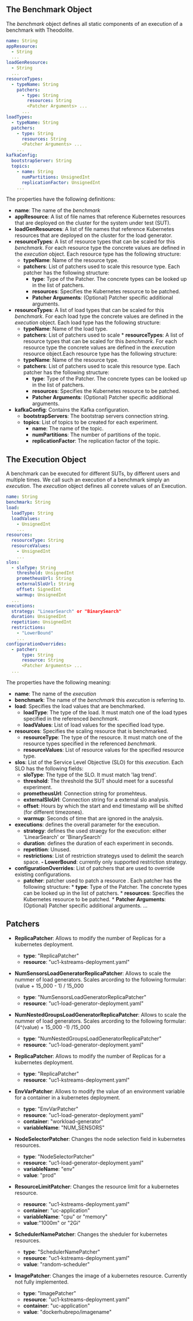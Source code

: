 ## The Benchmark Object

The *benchmark* object defines all static components of an execution of a benchmark with Theodolite.

```yaml
name: String
appResource:
  - String
  ...
loadGenResource:
  - String
  ...
resourceTypes:
  - typeName: String
    patchers:
      - type: String
        resources: String
        <Patcher Arguments> ...
      ...
loadTypes:
  - typeName: String
  patchers:
    - type: String
      resources: String
      <Patcher Arguments> ...
    ...
kafkaConfig:
  bootstrapServer: String
  topics:
    - name: String
      numPartitions: UnsignedInt
      replicationFactor: UnsignedInt
    ...
```

The properties have the following definitions:

* **name**: The name of the *benchmark*
* **appResource**: A list of file names that reference Kubernetes resources that are deployed on the cluster for the system under test (SUT).
* **loadGenResources**: A list of file names that reference Kubernetes resources that are deployed on the cluster for the load generator.
* **resourceTypes**: A list of resource types that can be scaled for this *benchmark*. For each resource type the concrete values are defined in the *execution* object. Each resource type has the following structure:
    * **typeName**: Name of the resource type.
    * **patchers**: List of patchers used to scale this resource type. Each patcher has the following structure:
        * **type**: Type of the Patcher. The concrete types can be looked up in the list of patchers. 
        * **resources**: Specifies the Kubernetes resource to be patched.
        * **Patcher Arguments**: (Optional) Patcher specific additional arguments.
* **resourceTypes**: A list of load types that can be scaled for this *benchmark*. For each load type the concrete values are defined in the *execution* object. Each load type has the following structure:
    * **typeName**: Name of the load type.
    * **patchers**: List of patchers used to scale * **resourceTypes**: A list of resource types that can be scaled for this *benchmark*. For each resource type the concrete values are defined in the *execution* resource object.Each resource type has the following structure:
    * **typeName**: Name of the resource type.
    * **patchers**: List of patchers used to scale this resource type. Each patcher has the following structure:
        * **type**: Type of the Patcher. The concrete types can be looked up in the list of patchers. 
        * **resources**: Specifies the Kubernetes resource to be patched.
        * **Patcher Arguments**: (Optional) Patcher specific additional arguments.
* **kafkaConfig**: Contains the Kafka configuration.
    * **bootstrapServers**: The bootstrap servers connection string.
    * **topics**: List of topics to be created for each experiment.
        * **name**: The name of the topic.
        * **numPartitions**: The number of partitions of the topic.
        * **replicationFactor**: The replication factor of the topic.
    

## The Execution Object

A benchmark can be executed for different SUTs, by different users and multiple times. We call such an execution of a benchmark simply an *execution*. The *execution* object defines all conrete values of an Execution.


```yaml
name: String
benchmark: String
load:
  loadType: String
  loadValues:
    - UnsignedInt
    ...
resources:
  resourceType: String
  resourceValues:
    - UnsignedInt
    ...
slos:
  - sloType: String
    threshold: UnsignedInt
    prometheusUrl: String
    externalSloUrl: String
    offset: SignedInt
    warmup: UnsignedInt
  ...
executions:
  strategy: "LinearSearch" or "BinarySearch"
  duration: UnsignedInt
  repetition: UnsignedInt
  restrictions:
    - "LowerBound"
    ...
configurationOverrides:
  - patcher:
      type: String
      resource: String
      <Patcher Arguments> ...
  ...
```

The properties have the following meaning:

* **name**: The name of the *execution*
* **benchmark**: The name of the *benchmark* this *execution* is referring to.
* **load**: Specifies the load values that are benchmarked.
  * **loadType**: The type of the load. It must match one of the load types specified in the referenced *benchmark*.
  * **loadValues**: List of load values for the specified load type.
* **resources**: Specifies the scaling resource that is benchmarked.
  * **resourceType**: The type of the resource. It must match one of the resource types specified in the referenced *benchmark*.
  * **resourceValues**: List of resource values for the specified resource type.
* **slos**: List of the Service Level Objective (SLO) for this *execution*. Each SLO has the following fields:
  * **sloType**: The type of the SLO. It must match 'lag trend'.
  * **threshold**: The threshold the SUT should meet for a sucessful experiment.
  * **prometheusUrl**: Connection string for promehteus.
  * **externalSloUrl**: Connection string for a external slo analysis.
  * **offset**: Hours by which the start and end timestamp will be shifted (for different timezones).
  * **warmup**: Seconds of time that are ignored in the analysis.
* **executions**: defines the overall parameter for the execution.
  * **strategy**: defines the used straegy for the execution: either 'LinearSearch' or 'BinarySearch'
  * **duration**: defines the duration of each experiment in seconds.
  * **repetition**: Unused.
  * **restrictions**: List of restriction strategys used to delimit the search space.
    **- LowerBound**: currently only supported restriction strategy.
* **configurationOverrides**: List of patchers that are used to override existing configurations.
  * **patcher**: patcher used to patch a resource . Each patcher has the following structure:
        * **type**: Type of the Patcher. The concrete types can be looked up in the list of patchers. 
        * **resources**: Specifies the Kubernetes resource to be patched.
        * **Patcher Arguments**: (Optional) Patcher specific additional arguments.
  ...

## Patchers

* **ReplicaPatcher**: Allows to modify the number of Replicas for a kubernetes deployment.
  * **type**: "ReplicaPatcher"
  * **resource**: "uc1-kstreams-deployment.yaml"

* **NumSensorsLoadGeneratorReplicaPatcher**: Allows to scale the nummer of load generators. Scales arcording to the following formular: (value + 15_000 - 1) / 15_000
  * **type**: "NumSensorsLoadGeneratorReplicaPatcher"
  * **resource**: "uc1-load-generator-deployment.yaml"

* **NumNestedGroupsLoadGeneratorReplicaPatcher**: Allows to scale the nummer of load generators. Scales arcording to the following formular: (4^(value) + 15_000 -1) /15_000
  * **type**: "NumNestedGroupsLoadGeneratorReplicaPatcher"
  * **resource**: "uc1-load-generator-deployment.yaml"

* **ReplicaPatcher**: Allows to modify the number of Replicas for a kubernetes deployment.
  * **type**: "ReplicaPatcher"
  * **resource**: "uc1-kstreams-deployment.yaml"

* **EnvVarPatcher**: Allows to modify the value of an environment variable for a container in a kubernetes deployment. 
  * **type**: "EnvVarPatcher"
  * **resource**: "uc1-load-generator-deployment.yaml"
  * **container**: "workload-generator"
  * **variableName**: "NUM_SENSORS"

* **NodeSelectorPatcher**: Changes the node selection field in kubernetes resources.
  * **type**: "NodeSelectorPatcher"
  * **resource**: "uc1-load-generator-deployment.yaml"
  * **variableName**: "env"
  * **value**: "prod"

* **ResourceLimitPatcher**: Changes the resource limit for a kubernetes resource.
  * **resource**: "uc1-kstreams-deployment.yaml"
  * **container**: "uc-application"
  * **variableName**: "cpu" or "memory"
  * **value**:"1000m" or "2Gi"
  
* **SchedulerNamePatcher**: Changes the sheduler for kubernetes resources.
  * **type**: "SchedulerNamePatcher"
  * **resource**: "uc1-kstreams-deployment.yaml"
  * **value**: "random-scheduler"

* **ImagePatcher**: Changes the image of a kubernetes resource. Currently not fully implemented.
  * **type**: "ImagePatcher"
  * **resource**: "uc1-kstreams-deployment.yaml"
  * **container**: "uc-application"
  * **value**: "dockerhubrepo/imagename"



